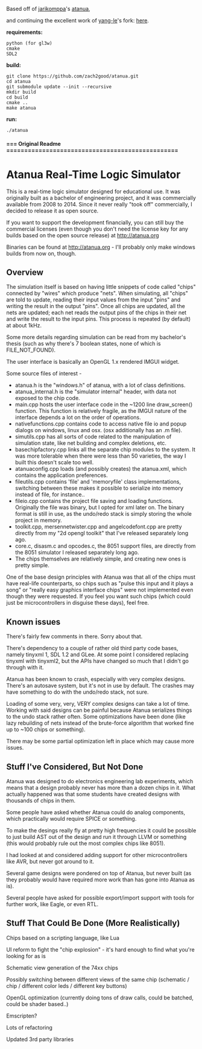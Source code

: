 Based off of [jarikomppa](https://github.com/jarikomppa)'s [atanua](https://github.com/jarikomppa/atanua),

and continuing the excellent work of [yang-le](https://github.com/yang-le)'s fork: [here](https://github.com/yang-le/atanua).

**requirements:**
```
python (for gl3w)
cmake
SDL2
```

**build:**

```
git clone https://github.com/zach2good/atanua.git
cd atanua
git submodule update --init --recursive
mkdir build
cd build
cmake ..
make atanua
```

**run:**

```
./atanua
```


#### === Original Readme ================================================
# Atanua Real-Time Logic Simulator

This is a real-time logic simulator designed for educational use. It was originally built as a bachelor of engineering project, and it was commercially available from 2008 to 2014. Since it never really "took off" commercially, I decided to release it as open source.

If you want to support the development financially, you can still buy the commercial licenses (even though you don't need the license key for any builds based on the open source release) at http://atanua.org

Binaries can be found at http://atanua.org - I'll probably only make windows builds from now on, though.

## Overview

The simulation itself is based on having little snippets of code called "chips" connected by "wires" which produce "nets". When simulating, all "chips" are told to update, reading their input values from the input "pins" and writing the result in the output "pins". Once all chips are updated, all the nets are updated; each net reads the output pins of the chips in their net and write the result to the input pins. This process is repeated (by default) at about 1kHz.

Some more details regarding simulation can be read from my bachelor's thesis (such as why there's 7 boolean states, none of which is FILE_NOT_FOUND).

The user interface is basically an OpenGL 1.x rendered IMGUI widget.

Some source files of interest -

- atanua.h is the "windows.h" of atanua, with a lot of class definitions.
- atanua_internal.h is the "simulator internal" header, with data not exposed to the chip code.
- main.cpp hosts the user interface code in the ~1200 line draw_screen() function. This function is relatively fragile, as the IMGUI nature of the interface depends a lot on the order of operations.
- nativefunctions.cpp contains code to access native file io and popup dialogs on windows, linux and osx. (osx additionally has an .m file).
- simutils.cpp has all sorts of code related to the manipulation of simulation state, like net building and complex deletions, etc.
- basechipfactory.cpp links all the separate chip modules to the system. It was more tolerable when there were less than 50 varieties, the way I built this doesn't scale too well.
- atanuaconfig.cpp loads (and possibly creates) the atanua.xml, which contains the application preferences.
- fileutils.cpp contains 'file' and 'memoryfile' class implementations, switching between these makes it possible to serialize into memory instead of file, for instance..
- fileio.cpp contains the project file saving and loading functions. Originally the file was binary, but I opted for xml later on. The binary format is still in use, as the undo/redo stack is simply storing the whole project in memory.
- toolkit.cpp, mersennetwister.cpp and angelcodefont.cpp are pretty directly from my "2d opengl toolkit" that I've released separately long ago.
- core.c, disasm.c and opcodes.c, the 8051 support files, are directly from the 8051 simulator I released separately long ago.
- The chips themselves are relatively simple, and creating new ones is pretty simple.

One of the base design principles with Atanua was that all of the chips must have real-life counterparts, so chips such as "pulse this input and it plays a song" or "really easy graphics interface chips" were not implemented even though they were requested. If you feel you want such chips (which could just be microcontrollers in disguise these days), feel free.

## Known issues

There's fairly few comments in there. Sorry about that.

There's dependency to a couple of rather old third party code bases, namely tinyxml 1, SDL 1.2 and GLee. At some point I considered replacing tinyxml with tinyxml2, but the APIs have changed so much that I didn't go through with it.

Atanua has been known to crash, especially with very complex designs. There's an autosave system, but it's not in use by default. The crashes may have something to do with the undo/redo stack, not sure.

Loading of some very, very, VERY complex designs can take a lot of time. Working with said designs can be painful because Atanua serializes things to the undo stack rather often. Some optimizations have been done (like lazy rebuilding of nets instead of the brute-force algorithm that worked fine up to ~100 chips or something).

There may be some partial optimization left in place which may cause more issues.

## Stuff I've Considered, But Not Done

Atanua was designed to do electronics engineering lab experiments, which means that a design probably never has more than a dozen chips in it. What actually happened was that some students have created designs with thousands of chips in them.

Some people have asked whether Atanua could do analog components, which practically would require SPICE or something.

To make the desings really fly at pretty high frequencies it could be possible to just build AST out of the design and run it through LLVM or something (this would probably rule out the most complex chips like 8051).

I had looked at and considered adding support for other microcontrollers like AVR, but never got around to it.

Several game designs were pondered on top of Atanua, but never built (as they probably would have required more work than has gone into Atanua as is).

Several people have asked for possible export/import support with tools for further work, like Eagle, or even RTL.

## Stuff That Could Be Done (More Realistically)

Chips based on a scripting language, like Lua

UI reform to fight the "chip explosion" - it's hard enough to find what you're looking for as is

Schematic view generation of the 74xx chips

Possibly switching between different views of the same chip (schematic / chip / different color leds / different key buttons)

OpenGL optimization (currently doing tons of draw calls, could be batched, could be shader based..)

Emscripten?

Lots of refactoring

Updated 3rd party libraries
